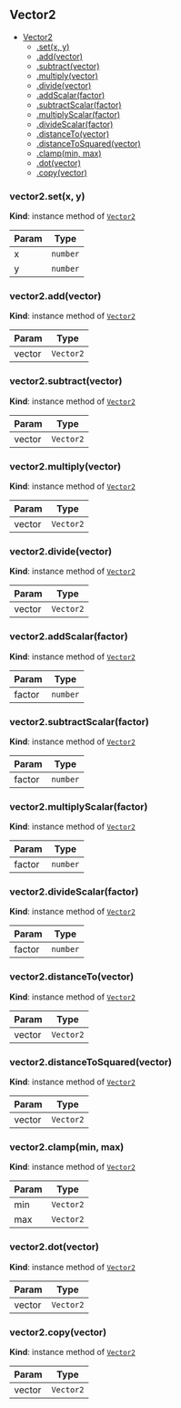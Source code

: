 <a name="module_Vector2"></a>

## Vector2

* [Vector2](#module_Vector2)
    * [.set(x, y)](#module_Vector2+set)
    * [.add(vector)](#module_Vector2+add)
    * [.subtract(vector)](#module_Vector2+subtract)
    * [.multiply(vector)](#module_Vector2+multiply)
    * [.divide(vector)](#module_Vector2+divide)
    * [.addScalar(factor)](#module_Vector2+addScalar)
    * [.subtractScalar(factor)](#module_Vector2+subtractScalar)
    * [.multiplyScalar(factor)](#module_Vector2+multiplyScalar)
    * [.divideScalar(factor)](#module_Vector2+divideScalar)
    * [.distanceTo(vector)](#module_Vector2+distanceTo)
    * [.distanceToSquared(vector)](#module_Vector2+distanceToSquared)
    * [.clamp(min, max)](#module_Vector2+clamp)
    * [.dot(vector)](#module_Vector2+dot)
    * [.copy(vector)](#module_Vector2+copy)

<a name="module_Vector2+set"></a>

### vector2.set(x, y)
**Kind**: instance method of [<code>Vector2</code>](#module_Vector2)  

| Param | Type |
| --- | --- |
| x | <code>number</code> | 
| y | <code>number</code> | 

<a name="module_Vector2+add"></a>

### vector2.add(vector)
**Kind**: instance method of [<code>Vector2</code>](#module_Vector2)  

| Param | Type |
| --- | --- |
| vector | <code>Vector2</code> | 

<a name="module_Vector2+subtract"></a>

### vector2.subtract(vector)
**Kind**: instance method of [<code>Vector2</code>](#module_Vector2)  

| Param | Type |
| --- | --- |
| vector | <code>Vector2</code> | 

<a name="module_Vector2+multiply"></a>

### vector2.multiply(vector)
**Kind**: instance method of [<code>Vector2</code>](#module_Vector2)  

| Param | Type |
| --- | --- |
| vector | <code>Vector2</code> | 

<a name="module_Vector2+divide"></a>

### vector2.divide(vector)
**Kind**: instance method of [<code>Vector2</code>](#module_Vector2)  

| Param | Type |
| --- | --- |
| vector | <code>Vector2</code> | 

<a name="module_Vector2+addScalar"></a>

### vector2.addScalar(factor)
**Kind**: instance method of [<code>Vector2</code>](#module_Vector2)  

| Param | Type |
| --- | --- |
| factor | <code>number</code> | 

<a name="module_Vector2+subtractScalar"></a>

### vector2.subtractScalar(factor)
**Kind**: instance method of [<code>Vector2</code>](#module_Vector2)  

| Param | Type |
| --- | --- |
| factor | <code>number</code> | 

<a name="module_Vector2+multiplyScalar"></a>

### vector2.multiplyScalar(factor)
**Kind**: instance method of [<code>Vector2</code>](#module_Vector2)  

| Param | Type |
| --- | --- |
| factor | <code>number</code> | 

<a name="module_Vector2+divideScalar"></a>

### vector2.divideScalar(factor)
**Kind**: instance method of [<code>Vector2</code>](#module_Vector2)  

| Param | Type |
| --- | --- |
| factor | <code>number</code> | 

<a name="module_Vector2+distanceTo"></a>

### vector2.distanceTo(vector)
**Kind**: instance method of [<code>Vector2</code>](#module_Vector2)  

| Param | Type |
| --- | --- |
| vector | <code>Vector2</code> | 

<a name="module_Vector2+distanceToSquared"></a>

### vector2.distanceToSquared(vector)
**Kind**: instance method of [<code>Vector2</code>](#module_Vector2)  

| Param | Type |
| --- | --- |
| vector | <code>Vector2</code> | 

<a name="module_Vector2+clamp"></a>

### vector2.clamp(min, max)
**Kind**: instance method of [<code>Vector2</code>](#module_Vector2)  

| Param | Type |
| --- | --- |
| min | <code>Vector2</code> | 
| max | <code>Vector2</code> | 

<a name="module_Vector2+dot"></a>

### vector2.dot(vector)
**Kind**: instance method of [<code>Vector2</code>](#module_Vector2)  

| Param | Type |
| --- | --- |
| vector | <code>Vector2</code> | 

<a name="module_Vector2+copy"></a>

### vector2.copy(vector)
**Kind**: instance method of [<code>Vector2</code>](#module_Vector2)  

| Param | Type |
| --- | --- |
| vector | <code>Vector2</code> | 

